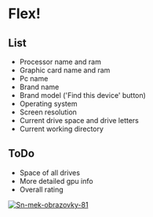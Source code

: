 # Flex!
## List
- Processor name and ram
- Graphic card name and ram
- Pc name
- Brand name
- Brand model ('Find this device' button)
- Operating system
- Screen resolution
- Current drive space and drive letters
- Current working directory
## ToDo
- Space of all drives
- More detailed gpu info
- Overall rating

<a href="https://ibb.co/HNtKDPw"><img src="https://i.ibb.co/28vF7MV/Sn-mek-obrazovky-81.png" alt="Sn-mek-obrazovky-81" border="0"></a>
